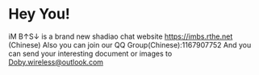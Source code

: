 # Hey You!
iM B↑S↓ is a brand new shadiao chat website
https://imbs.rthe.net (Chinese)
Also you can join our QQ Group(Chinese):1167907752
And you can send your interesting document or images to Doby.wireless@outlook.com
